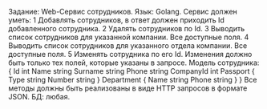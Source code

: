 Задание:
Web-Сервис сотрудников. Язык: Golang.
Сервис должен уметь:
1 Добавлять сотрудников, в ответ должен приходить Id добавленного сотрудника.
2 Удалять сотрудников по Id.
3 Выводить список сотрудников для указанной компании. Все доступные поля.
4 Выводить список сотрудников для указанного отдела компании. Все доступные
поля.
5 Изменять сотрудника по его Id. Изменения должно быть только тех полей,
которые указаны в запросе.
Модель сотрудника:
{
Id int
Name string
Surname string
Phone string
CompanyId int
Passport {
Type string
Number string
}
Department {
Name string
Phone string
}
}
Все методы должны быть реализованы в виде HTTP запросов в формате JSON.
БД: любая.